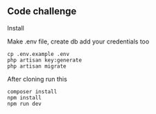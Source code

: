 ## Code challenge

Install

Make .env file, create db add your credentials too
```
cp .env.example .env
php artisan key:generate
php artisan migrate
```

After cloning run this
```
composer install
npm install
npm run dev
```